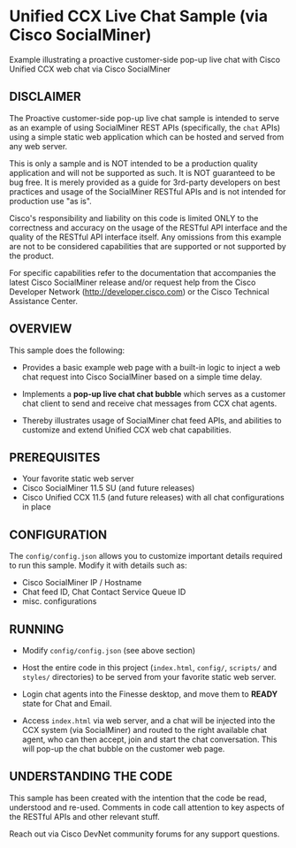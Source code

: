 # Unified CCX Live Chat Sample (via Cisco SocialMiner)
Example illustrating a proactive customer-side pop-up live chat with Cisco Unified CCX web chat via Cisco SocialMiner


## DISCLAIMER
The Proactive customer-side pop-up live chat sample is intended to serve as an example
of using SocialMiner REST APIs (specifically, the `chat` APIs) using a simple static web
application which can be hosted and served from any web server.

This is only a sample and is NOT intended to be a production quality application and
will not be supported as such. It is NOT guaranteed to be bug free. It is merely provided
as a guide for 3rd-party developers on best practices and usage of the SocialMiner RESTful
APIs and is not intended for production use "as is".

Cisco's responsibility and liability on this code is limited ONLY to the correctness and
accuracy on the usage of the RESTful API interface and the quality of the RESTful API
interface itself. Any omissions from this example are not to be considered capabilities
that are supported or not supported by the product.

For specific capabilities refer to the documentation that accompanies the latest Cisco SocialMiner
release and/or request help from the Cisco Developer Network (http://developer.cisco.com)
or the Cisco Technical Assistance Center.


## OVERVIEW
This sample does the following:

*  Provides a basic example web page with a built-in logic to inject a web chat request into Cisco SocialMiner
   based on a simple time delay.

*  Implements a __pop-up live chat chat bubble__ which serves as a customer chat client to send and receive chat
   messages from CCX chat agents.

*  Thereby illustrates usage of SocialMiner chat feed APIs, and abilities to customize and extend Unified CCX
   web chat capabilities.


## PREREQUISITES
* Your favorite static web server
* Cisco SocialMiner 11.5 SU (and future releases)
* Cisco Unified CCX 11.5 (and future releases) with all chat configurations in place


## CONFIGURATION
The `config/config.json` allows you to customize important details required to run this sample.
Modify it with details such as:
 * Cisco SocialMiner IP / Hostname
 * Chat feed ID, Chat Contact Service Queue ID
 * misc. configurations


## RUNNING
* Modify `config/config.json` (see above section)

* Host the entire code in this project (`index.html`, `config/`, `scripts/` and `styles/` directories) to be served
from your favorite static web server.

* Login chat agents into the Finesse desktop, and move them to __READY__ state for Chat and Email.

* Access `index.html` via web server, and a chat will be injected into the CCX system (via SocialMiner) and routed to the right available chat agent, who can then accept, join and start the chat conversation. This will pop-up the chat bubble on the customer web page.


## UNDERSTANDING THE CODE
This sample has been created with the intention that the code be read, understood and re-used. Comments in code call attention to key aspects of the RESTful APIs and other relevant stuff.

Reach out via Cisco DevNet community forums for any support questions.
